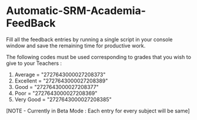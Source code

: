 # Automatic-SRM-Academia-FeedBack
Fill all the feedback entries by running a single script in your console window and save the remaining time for productive work.

The following codes must be used corresponding to grades that you wish to give to your Teachers :

1) Average = "2727643000027208373"
2) Excellent = "2727643000027208389"
3) Good = "2727643000027208377"
4) Poor = "2727643000027208369"
5) Very Good = "2727643000027208385"

[NOTE - Currently in Beta Mode : Each entry for every subject will be same]
